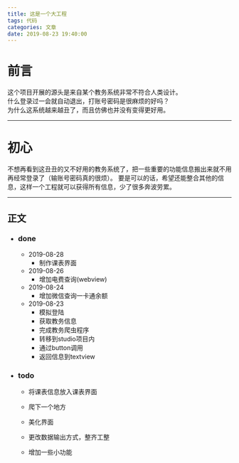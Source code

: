 ```yaml
---
title: 这是一个大工程
tags: 代码
categories: 文章
date: 2019-08-23 19:40:00
---
```


# 前言

这个项目开展的源头是来自某个教务系统非常不符合人类设计。  
什么登录过一会就自动退出，打账号密码是很麻烦的好吗？  
为什么这系统越来越丑了，而且仿佛也并没有变得更好用。

---

# 初心

不想再看到这丑丑的又不好用的教务系统了，把一些重要的功能信息搬出来就不用再经常登录了（输账号密码真的很烦）。
要是可以的话，希望还能整合其他的信息，这样一个工程就可以获得所有信息，少了很多奔波劳累。

---

## 正文

- ### done
   - 2019-08-28
      - 制作课表界面
   - 2019-08-26
      - 增加电费查询(webview)
   - 2019-08-24
      - 增加微信查询一卡通余额
   - 2019-08-23
      - 模拟登陆
      - 获取教务信息
      - 完成教务爬虫程序
      - 转移到studio项目内
      - 通过button调用
      - 返回信息到textview


- ### todo
    - 将课表信息放入课表界面 

    - 爬下一个地方
    - 美化界面
    - 更改数据输出方式，整齐工整
    - 增加一些小功能

